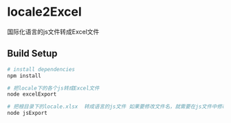 # locale2Excel

国际化语言的js文件转成Excel文件

## Build Setup

``` bash
# install dependencies
npm install

# 把locale下的各个js转成Excel文件
node excelExport

# 把根目录下的locale.xlsx  转成语言的js文件 如果要修改文件名，就需要在js文件中修改文件名称
node jsExport


```

